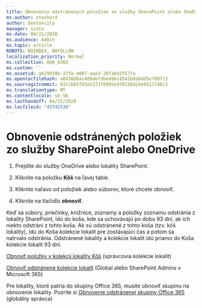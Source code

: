 ```yaml
---
title: Obnovenie odstránených položiek zo služby SharePoint alebo OneDrive
ms.author: stevhord
author: bentoncity
manager: scotv
ms.date: 04/21/2020
ms.audience: Admin
ms.topic: article
ROBOTS: NOINDEX, NOFOLLOW
localization_priority: Normal
ms.collection: Adm_O365
ms.custom: ''
ms.assetid: ab29939b-37fe-4007-aae3-26fa6d2f57fa
ms.openlocfilehash: a8438d6ac489abfdbe49bc8541b9abdd5e799713
ms.sourcegitcommit: 631cbb5f03e5371f0995e976536d24e9d13746c3
ms.translationtype: MT
ms.contentlocale: sk-SK
ms.lasthandoff: 04/22/2020
ms.locfileid: "43742530"
---
```

# <a name="restore-deleted-items-from-sharepoint-or-onedrive"></a>Obnovenie odstránených položiek zo služby SharePoint alebo OneDrive

1. Prejdite do služby OneDrive alebo lokality SharePoint.
    
2. Kliknite na položku **Kôš** na ľavej table. 
    
3. Kliknite naľavo od položiek alebo súborov, ktoré chcete obnoviť.
    
4. Kliknite na tlačidlo **obnoviť**. 
    
Keď sa súbory, priečinky, knižnice, zoznamy a položky zoznamu odstránia z lokality SharePoint, idú do koša, kde sa uchovávajú po dobu 93 dní, ak ich niekto odstráni z tohto koša. Ak sú odstránené z tohto koša (tzv. kôš lokality), idú do Koša kolekcie lokalít pre zostávajúci čas a potom sa natrvalo odstránia. Odstránené lokality a kolekcie lokalít idú priamo do Koša kolekcie lokalít 93 dní.
  
[Obnoviť položky v kolekcii lokality Kôš](https://go.microsoft.com/fwlink/?linkid=867800) (správcovia kolekcie lokalít) 
  
[Obnoviť odstránené kolekcie lokalít](https://go.microsoft.com/fwlink/?linkid=867660) (Global alebo SharePoint Admins v Microsoft 365) 
  
Pre lokality, ktoré patria do skupiny Office 365, musíte obnoviť skupinu na obnovenie lokality. Pozrite si [Obnovenie odstránenej skupiny Office 365](https://go.microsoft.com/fwlink/?linkid=867802) (globálny správca) 
  


